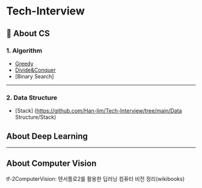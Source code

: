 # Tech-Interview

## :avocado: About CS

 ### 1. Algorithm
  - [Greedy](https://github.com/Han-lim/Tech-Interview/tree/main/Algorithm/Greedy)
  - [Divide&Conquer](https://github.com/Han-lim/Tech-Interview/tree/main/Algorithm/Divide&Conquer)
  - [Binary Search]
 ----
 ### 2. Data Structure
  - [Stack] (https://github.com/Han-lim/Tech-Interview/tree/main/Data Structure/Stack)

## About Deep Learning

  
----

## About Computer Vision
tf-2ComputerVision: 텐서플로2를 활용한 딥러닝 컴퓨터 비전 정리(wikibooks)
